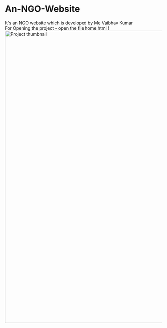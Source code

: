 # An-NGO-Website
It's an NGO website which is developed by Me Vaibhav Kumar
<br> For Opening the project - open the file home.html
!<img width="940" alt="Project thumbnail" src="https://github.com/user-attachments/assets/a60df100-7506-4d84-90ad-3ac2f2a16ffe">
